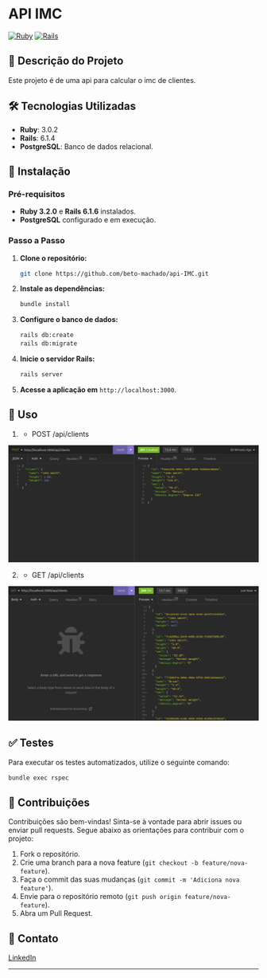 # API IMC

[![Ruby](https://img.shields.io/badge/Ruby-3.0.2-red)](https://www.ruby-lang.org/en/)
[![Rails](https://img.shields.io/badge/Rails-6.1.4-red)](https://rubyonrails.org/)

## 📘 Descrição do Projeto

Este projeto é de uma api para calcular o imc de clientes.

## 🛠️ Tecnologias Utilizadas

- **Ruby**: 3.0.2
- **Rails**: 6.1.4
- **PostgreSQL**: Banco de dados relacional.

## 🚀 Instalação

### Pré-requisitos

- **Ruby 3.2.0** e **Rails 6.1.6** instalados.
- **PostgreSQL** configurado e em execução.

### Passo a Passo

1. **Clone o repositório:**
   ```bash
   git clone https://github.com/beto-machado/api-IMC.git
   ```

2. **Instale as dependências:**
   ```bash
   bundle install
   ```

3. **Configure o banco de dados:**
   ```bash
   rails db:create
   rails db:migrate
   ```
5. **Inicie o servidor Rails:**
   ```bash
   rails server
   ```

6. **Acesse a aplicação em** `http://localhost:3000`.

## 📝 Uso

1. - POST /api/clients

![ScreenShot](https://github.com/beto-machado/Api-IMC/blob/master/app/img/index.png)

2. - GET /api/clients
   
![ScreenShot](https://github.com/beto-machado/Api-IMC/blob/master/app/img/show.png)

## ✅ Testes

Para executar os testes automatizados, utilize o seguinte comando:
```bash
bundle exec rspec
```

## 🤝 Contribuições

Contribuições são bem-vindas! Sinta-se à vontade para abrir issues ou enviar pull requests. Segue abaixo as orientações para contribuir com o projeto:

1. Fork o repositório.
2. Crie uma branch para a nova feature (`git checkout -b feature/nova-feature`).
3. Faça o commit das suas mudanças (`git commit -m 'Adiciona nova feature'`).
4. Envie para o repositório remoto (`git push origin feature/nova-feature`).
5. Abra um Pull Request.

## 📧 Contato

[LinkedIn](https://www.linkedin.com/in/betomachado3/)

---
